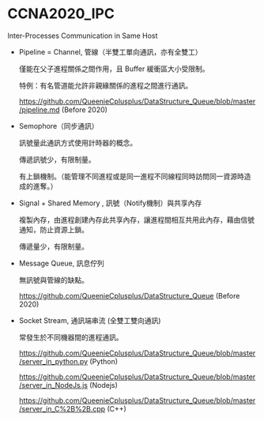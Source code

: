 # CCNA2020_IPC
Inter-Processes Communication in Same Host

* Pipeline = Channel, 管線（半雙工單向通訊，亦有全雙工）

  僅能在父子進程關係之間作用，且 Buffer 緩衝區大小受限制。
  
  特例：有名管道能允許非親緣關係的進程之間進行通訊。
  
  https://github.com/QueenieCplusplus/DataStructure_Queue/blob/master/pipeline.md (Before 2020)

* Semophore（同步通訊）

  訊號量此通訊方式使用計時器的概念。

  傳遞訊號少，有限制量。
  
  有上鎖機制。（能管理不同進程或是同一進程不同線程同時訪問同一資源時造成的進奪。）
  
* Signal + Shared Memory , 訊號（Notify機制）與共享內存

  複製內存，由進程創建內存此共享內存，讓進程間相互共用此內存，藉由信號通知，防止資源上鎖。
  
  傳遞量少，有限制量。
  
* Message Queue, 訊息佇列

  無訊號與管線的缺點。
  
  https://github.com/QueenieCplusplus/DataStructure_Queue (Before 2020)

* Socket Stream, 通訊端串流 (全雙工雙向通訊)

  常發生於不同機器間的進程通訊。
  
  https://github.com/QueenieCplusplus/DataStructure_Queue/blob/master/server_in_python.py (Python)
  
  https://github.com/QueenieCplusplus/DataStructure_Queue/blob/master/server_in_NodeJs.js (Nodejs)
  
  https://github.com/QueenieCplusplus/DataStructure_Queue/blob/master/server_in_C%2B%2B.cpp (C++)




